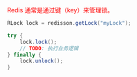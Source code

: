 <font color="red">Redis 通常是通过键（key）来管理锁。</font> 

```java
RLock lock = redisson.getLock("myLock");

try {   
	lock.lock();
	// TODO: 执行业务逻辑
} finally {
	lock.unlock();
}

```

